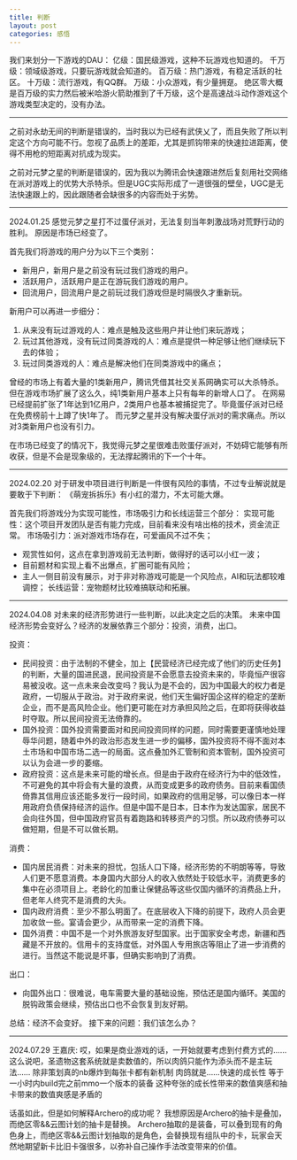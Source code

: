 ```yaml
---
title: 判断
layout: post
categories: 感悟
---
```


我们来划分一下游戏的DAU：
亿级：国民级游戏，这种不玩游戏也知道的。
千万级：领域级游戏，只要玩游戏就会知道的。
百万级：热门游戏，有稳定活跃的社区。
十万级：流行游戏，有QQ群。
万级：小众游戏，有少量拥趸。
绝区零大概是百万级的实力然后被米哈游火箭助推到了千万级，这个是高速战斗动作游戏这个游戏类型决定的，没有办法。

---

之前对永劫无间的判断是错误的，当时我以为已经有武侠乂了，而且失败了所以判定这个方向可能不行。忽视了品质上的差距，尤其是抓钩带来的快速拉进距离，使得不用枪的短距离对抗成为现实。

之前对元梦之星的判断是错误的，因为我以为腾讯会快速跟进然后复刻用社交网络在派对游戏上的优势大杀特杀。但是UGC实际形成了一道很强的壁垒，UGC是无法快速跟上的，因此跟随者会缺很多的内容而处于劣势。

---

2024.01.25
感觉元梦之星打不过蛋仔派对，无法复刻当年刺激战场对荒野行动的胜利。
原因是市场已经变了。

首先我们将游戏的用户分为以下三个类别：
- 新用户，新用户是之前没有玩过我们游戏的用户。
- 活跃用户，活跃用户是正在游玩我们游戏的用户。
- 回流用户，回流用户是之前玩过我们游戏但是时隔很久才重新玩。

新用户可以再进一步细分：
1. 从来没有玩过游戏的人：难点是触及这些用户并让他们来玩游戏；
2. 玩过其他游戏，没有玩过同类游戏的人：难点是提供一种足够让他们继续玩下去的体验；
3. 玩过同类游戏的人：难点是解决他们在同类游戏中的痛点；

曾经的市场上有着大量的1类新用户，腾讯凭借其社交关系网确实可以大杀特杀。但在游戏市场扩展了这么久，纯1类新用户基本上只有每年的新增人口了。
在网易已经提前扩张了1年达到1亿用户，2类用户也基本被捕捉完了。毕竟蛋仔派对已经在免费榜前十上蹲了快1年了。
而元梦之星并没有解决蛋仔派对的需求痛点。所以对3类新用户也没有引力。

在市场已经变了的情况下，我觉得元梦之星很难击败蛋仔派对，不妨碍它能够有所收获，但是不会是现象级的，无法撑起腾讯的下一个十年。

---

2024.02.20
对于研发中项目进行判断是一件很有风险的事情，不过专业解说就是要敢于下判断：
《萌宠拆拆乐》有小红的潜力，不太可能大爆。

首先我们将游戏分为实现可能性，市场吸引力和长线运营三个部分：
实现可能性：这个项目开发团队是否有能力完成，目前看来没有啥出格的技术，资金流正常。
市场吸引力：派对游戏市场存在，可爱画风不过不失；
- 观赏性如何，这点在拿到游戏前无法判断，做得好的话可以小红一波；
- 目前题材和实现上看不出爆点，扩圈可能有风险；
- 主人一侧目前没有展示，对于非对称游戏可能是一个风险点，AI和玩法都较难调控；
长线运营：宠物题材比较难搞联动和拓展。 

---

2024.04.08
对未来的经济形势进行一些判断，以此决定之后的决策。
未来中国经济形势会变好么？经济的发展依靠三个部分：投资，消费，出口。

投资：
- 民间投资：由于法制的不健全，加上【民营经济已经完成了他们的历史任务】的判断，大量的国进民退，民间投资是不会愿意去投资未来的，毕竟恒产很容易被没收。这一点未来会改变吗？我认为是不会的，因为中国最大的权力者是政府，一切服从于政治。对于政府来说，他们天生偏好国企这样的稳定的垄断企业，而不是高风险企业。他们更可能在对方承担风险之后，在即将获得收益时夺取。所以民间投资无法倚靠的。
- 国外投资：国外投资需要面对和民间投资同样的问题，同时需要更谨慎地处理辱华问题，随着中外的政治形态发生进一步的偏移，国外投资将不得不面对本土市场和中国市场二选一的局面。这点叠加外汇管制和资本管制，国外投资可以认为会进一步的萎缩。
- 政府投资：这点是未来可能的增长点。但是由于政府在经济行为中的低效性，不可避免的其中将会有大量的浪费，从而变成更多的政府债务。目前来看国债倚靠其信用应该还能多发行一段时间，如果政府的信用足够，可以像日本一样用政府负债保持经济的运作。但是中国不是日本，日本作为发达国家，居民不会向往外国，但中国政府官员有着跑路和转移资产的习惯。所以政府债券可以做短期，但是不可以做长期。

消费：
- 国内居民消费：对未来的担忧，包括人口下降，经济形势的不明朗等等，导致人们更不愿意消费。本身国内大部分人的收入依然处于较低水平，消费更多的集中在必须项目上。老龄化的加重让保健品等这些仅国内循环的消费品上升，但老年人终究不是消费的大头。
- 国内政府消费：至少不那么明面了。在底层收入下降的前提下，政府人员会更加收敛一些。宴请会更少，从而带来一定的消费下降。
- 国外消费：中国不是一个对外旅游友好型国家。出于国家安全考虑，新疆和西藏是不开放的。信用卡的支持度低，对外国人专用旅店等阻止了进一步消费的进行。当然这不能说是坏事，但确实影响到了消费。

出口：
- 向国外出口：很难说，电车需要大量的基础设施，预估还是国内循环。美国的脱钩政策会继续，预估出口也不会恢复到友好期。

总结：经济不会变好。
接下来的问题：我们该怎么办？

---

2024.07.29
王嘉庆:
哎，如果是商业游戏的话，一开始就要考虑到付费方式的……
这么说吧，圣遗物这套系统就是卖数值的，所以肉鸽只能作为添头而不是主玩法……
除非策划真的nb爆炸到每张卡都有新机制
肉鸽就是……快速的成长性
等于一小时内build完之前mmo一个版本的装备
这种夸张的成长性带来的数值爽感和抽卡带来的数值爽感是矛盾的

话虽如此，但是如何解释Archero的成功呢？
我想原因是Archero的抽卡是叠加，而绝区零&&云图计划的抽卡是替换。
Archero抽取的是装备，可以叠到现有的角色身上，而绝区零&&云图计划抽取的是角色，会替换现有组队中的卡，玩家会天然地期望新卡比旧卡强很多，以弥补自己操作手法改变带来的价值。